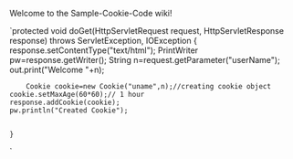 Welcome to the Sample-Cookie-Code wiki!


`protected void doGet(HttpServletRequest request, HttpServletResponse response) throws ServletException, IOException {
	response.setContentType("text/html");
	PrintWriter pw=response.getWriter();
        String n=request.getParameter("userName");  
        out.print("Welcome "+n);  
  
        Cookie cookie=new Cookie("uname",n);//creating cookie object  
	cookie.setMaxAge(60*60);// 1 hour 
	response.addCookie(cookie);
	pw.println("Created Cookie");
	
	
	}
`
